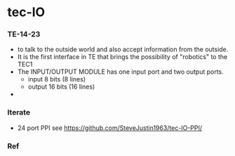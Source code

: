 # tec-IO

### TE-14-23
- to talk to the outside world and also accept information from the outside. 
- It is the first interface in TE that brings the possibility of "robotics" to the TEC1 
- The INPUT/OUTPUT MODULE has one input port and two output ports. 
  - input 8 bits (8 lines) 
  - output 16 bits (16 lines)
- 


### Iterate

- 24 port PPI see https://github.com/SteveJustin1963/tec-IO-PPI/


### Ref
